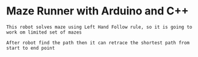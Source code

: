 # Maze Runner with Arduino and C++

```
This robot solves maze using Left Hand Follow rule, so it is going to work om limited set of mazes
```

```
After robot find the path then it can retrace the shortest path from start to end point
```